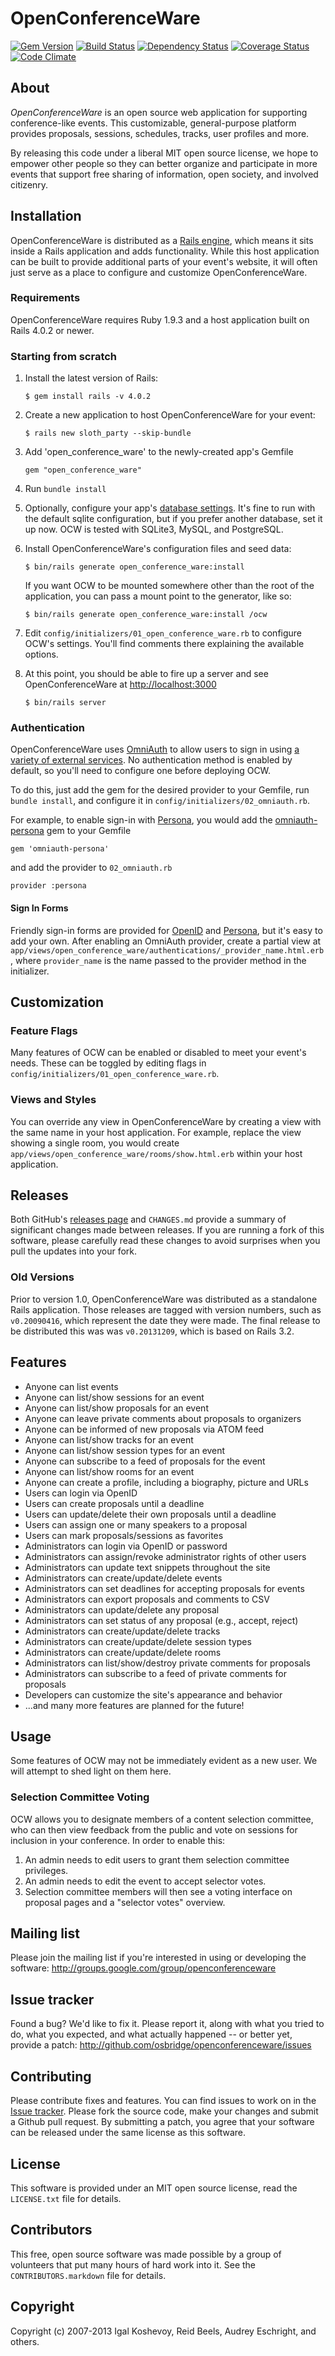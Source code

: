 # OpenConferenceWare

[![Gem Version](https://badge.fury.io/rb/open_conference_ware.png)](http://badge.fury.io/rb/open_conference_ware)
[![Build Status](https://travis-ci.org/osbridge/openconferenceware.png?branch=master)](https://travis-ci.org/osbridge/openconferenceware)
[![Dependency Status](https://gemnasium.com/osbridge/openconferenceware.png)](https://gemnasium.com/osbridge/openconferenceware)
[![Coverage Status](https://coveralls.io/repos/osbridge/openconferenceware/badge.png?branch=master)](https://coveralls.io/r/osbridge/openconferenceware?branch=master)
[![Code Climate](https://codeclimate.com/github/osbridge/openconferenceware.png)](https://codeclimate.com/github/osbridge/openconferenceware)

About
-----

*OpenConferenceWare* is an open source web application for supporting conference-like events. This customizable, general-purpose platform provides proposals, sessions, schedules, tracks, user profiles and more.

By releasing this code under a liberal MIT open source license, we hope to empower other people so they can better organize and participate in more events that support free sharing of information, open society, and involved citizenry.

Installation
------------

OpenConferenceWare is distributed as a [Rails engine](http://guides.rubyonrails.org/engines.html), which means it sits inside a Rails application and adds functionality. While this host application can be built to provide additional parts of your event's website, it will often just serve as a place to configure and customize OpenConferenceWare.

### Requirements

OpenConferenceWare requires Ruby 1.9.3 and a host application built on Rails 4.0.2 or newer.

### Starting from scratch

1. Install the latest version of Rails:

       $ gem install rails -v 4.0.2

2. Create a new application to host OpenConferenceWare for your event:

       $ rails new sloth_party --skip-bundle

3. Add 'open_conference_ware' to the newly-created app's Gemfile

       gem "open_conference_ware"

4. Run `bundle install`

5. Optionally, configure your app's [database settings](http://guides.rubyonrails.org/configuring.html#configuring-a-database). It's fine to run with the default sqlite configuration, but if you prefer another database, set it up now. OCW is tested with SQLite3, MySQL, and PostgreSQL.

6. Install OpenConferenceWare's configuration files and seed data:

       $ bin/rails generate open_conference_ware:install

   If you want OCW to be mounted somewhere other than the root of the application, you can pass a mount point to the generator, like so:

       $ bin/rails generate open_conference_ware:install /ocw

7. Edit `config/initializers/01_open_conference_ware.rb` to configure OCW's settings. You'll find comments there explaining the available options.

8. At this point, you should be able to fire up a server and see OpenConferenceWare at [http://localhost:3000](http://localhost:3000)

       $ bin/rails server

### Authentication

OpenConferenceWare uses [OmniAuth](https://github.com/intridea/omniauth/) to allow users to sign in using [a variety of external services](https://github.com/intridea/omniauth/wiki/List-of-Strategies). No authentication method is enabled by default, so you'll need to configure one before deploying OCW.

To do this, just add the gem for the desired provider to your Gemfile, run `bundle install`, and configure it in `config/initializers/02_omniauth.rb`.

For example, to enable sign-in with [Persona](https://login.persona.org/), you would add the [omniauth-persona](https://github.com/pklingem/omniauth-persona) gem to your Gemfile

    gem 'omniauth-persona'

and add the provider to `02_omniauth.rb`

    provider :persona

#### Sign In Forms

Friendly sign-in forms are provided for [OpenID](http://openid.net/) and [Persona](https://login.persona.org/), but it's easy to add your own. After enabling an OmniAuth provider, create a partial view at `app/views/open_conference_ware/authentications/_provider_name.html.erb`, where `provider_name` is the name passed to the provider method in the initializer.

Customization
-------------

### Feature Flags

Many features of OCW can be enabled or disabled to meet your event's needs. These can be toggled by editing flags in `config/initializers/01_open_conference_ware.rb`.

### Views and Styles

You can override any view in OpenConferenceWare by creating a view with the same name in your host application. For example, replace the view showing a single room, you would create `app/views/open_conference_ware/rooms/show.html.erb` within your host application.

Releases
--------

Both GitHub's [releases page](https://github.com/osbridge/openconferenceware/releases) and `CHANGES.md` provide a summary of significant changes made between releases. If you are running a fork of this software, please carefully read these changes to avoid surprises when you pull the updates into your fork.

### Old Versions

Prior to version 1.0, OpenConferenceWare was distributed as a standalone Rails application. Those releases are  tagged with version numbers, such as `v0.20090416`, which represent the date they were made. The final release to be distributed this was was `v0.20131209`, which is based on Rails 3.2.


Features
--------

- Anyone can list events
- Anyone can list/show sessions for an event
- Anyone can list/show proposals for an event
- Anyone can leave private comments about proposals to organizers
- Anyone can be informed of new proposals via ATOM feed
- Anyone can list/show tracks for an event
- Anyone can list/show session types for an event
- Anyone can subscribe to a feed of proposals for the event
- Anyone can list/show rooms for an event
- Anyone can create a profile, including a biography, picture and URLs
- Users can login via OpenID
- Users can create proposals until a deadline
- Users can update/delete their own proposals until a deadline
- Users can assign one or many speakers to a proposal
- Users can mark proposals/sessions as favorites
- Administrators can login via OpenID or password
- Administrators can assign/revoke administrator rights of other users
- Administrators can update text snippets throughout the site
- Administrators can create/update/delete events
- Administrators can set deadlines for accepting proposals for events
- Administrators can export proposals and comments to CSV
- Administrators can update/delete any proposal
- Administrators can set status of any proposal (e.g., accept, reject)
- Administrators can create/update/delete tracks
- Administrators can create/update/delete session types
- Administrators can create/update/delete rooms
- Administrators can list/show/destroy private comments for proposals
- Administrators can subscribe to a feed of private comments for proposals
- Developers can customize the site's appearance and behavior
- ...and many more features are planned for the future!

Usage
-----

Some features of OCW may not be immediately evident as a new user. We will attempt to shed light on them here.

### Selection Committee Voting

OCW allows you to designate members of a content selection committee, who can then view feedback from the public and vote on sessions for inclusion in your conference. In order to enable this:

1. An admin needs to edit users to grant them selection committee privileges.
2. An admin needs to edit the event to accept selector votes.
3. Selection committee members will then see a voting interface on proposal pages and a "selector votes" overview.


Mailing list
------------

Please join the mailing list if you're interested in using or developing the software: <http://groups.google.com/group/openconferenceware>


Issue tracker
-------------

Found a bug? We'd like to fix it. Please report it, along with what you tried to do, what you expected, and what actually happened -- or better yet, provide a patch: <http://github.com/osbridge/openconferenceware/issues>


Contributing
------------

Please contribute fixes and features. You can find issues to work on in the [Issue tracker](http://github.com/osbridge/openconferenceware/issues). Please fork the source code, make your changes and submit a Github pull request. By submitting a patch, you agree that your software can be released under the same license as this software.


License
-------

This software is provided under an MIT open source license, read the `LICENSE.txt` file for details.


Contributors
------------

This free, open source software was made possible by a group of volunteers that put many hours of hard work into it. See the `CONTRIBUTORS.markdown` file for details.


Copyright
---------

Copyright (c) 2007-2013 Igal Koshevoy, Reid Beels, Audrey Eschright, and others.
